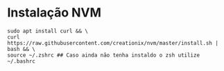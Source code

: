 # Instalação NVM

````shell
sudo apt install curl && \
curl https://raw.githubusercontent.com/creationix/nvm/master/install.sh | bash && \
source ~/.zshrc ## Caso ainda não tenha instaldo o zsh utilize ~/.bashrc
````

